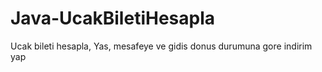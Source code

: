 # Java-UcakBiletiHesapla
Ucak bileti hesapla, Yas, mesafeye ve gidis donus durumuna gore indirim yap

